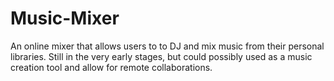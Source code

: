 # Music-Mixer
An online mixer that allows users to to DJ and mix music from their personal libraries.
Still in the very early stages, but could possibly used as a music creation tool and allow for remote collaborations.
